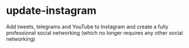 # update-instagram
Add tweets, telegrams and YouTube to Instagram and create a fully professional social networking (which no longer requires any other social networking)
